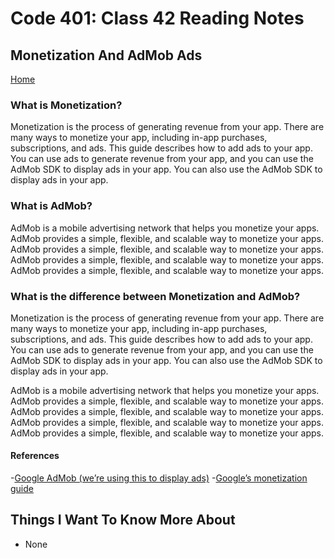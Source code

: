 # Code 401: Class 42 Reading Notes

## Monetization And AdMob Ads

[Home](https://mtorres6739.github.io/reading-notes/)

### What is Monetization?

Monetization is the process of generating revenue from your app. There are many ways to monetize your app, including in-app purchases, subscriptions, and ads. This guide describes how to add ads to your app. You can use ads to generate revenue from your app, and you can use the AdMob SDK to display ads in your app. You can also use the AdMob SDK to display ads in your app.

### What is AdMob?

AdMob is a mobile advertising network that helps you monetize your apps. AdMob provides a simple, flexible, and scalable way to monetize your apps. AdMob provides a simple, flexible, and scalable way to monetize your apps. AdMob provides a simple, flexible, and scalable way to monetize your apps. AdMob provides a simple, flexible, and scalable way to monetize your apps.

### What is the difference between Monetization and AdMob?

Monetization is the process of generating revenue from your app. There are many ways to monetize your app, including in-app purchases, subscriptions, and ads. This guide describes how to add ads to your app. You can use ads to generate revenue from your app, and you can use the AdMob SDK to display ads in your app. You can also use the AdMob SDK to display ads in your app. 

AdMob is a mobile advertising network that helps you monetize your apps. AdMob provides a simple, flexible, and scalable way to monetize your apps. AdMob provides a simple, flexible, and scalable way to monetize your apps. AdMob provides a simple, flexible, and scalable way to monetize your apps. AdMob provides a simple, flexible, and scalable way to monetize your apps. 


#### References

-[Google AdMob (we’re using this to display ads)](https://developers.google.com/admob)
-[Google’s monetization guide](https://play.google.com/console/about/guides/monetize/)

## Things I Want To Know More About

- None